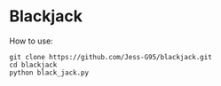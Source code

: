 # Blackjack

How to use:
```
git clone https://github.com/Jess-G95/blackjack.git
cd blackjack
python black_jack.py
```
